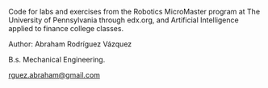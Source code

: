 
Code for labs and exercises from the Robotics MicroMaster program at The University of Pennsylvania through edx.org, and Artificial Intelligence applied to finance college classes.

Author: Abraham Rodríguez Vázquez

B.s. Mechanical Engineering.

rguez.abraham@gmail.com
